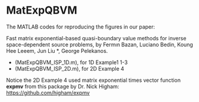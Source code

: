 # MatExpQBVM
The MATLAB codes for reproducing the figures in our paper:

Fast matrix exponential-based quasi-boundary value methods for inverse
space-dependent source problems, by Fermın Bazan, Luciano Bedin, Koung Hee Leeem, Jun Liu *, George
Pelekanos.

- (MatExpQBVM_ISP_1D.m), for 1D Example1 1-3
- (MatExpQBVM_ISP_2D.m), for 2D Example 4

Notice the 2D Example 4 used matrix exponential times vector function **expmv** 
from this package by Dr. Nick Higham: https://github.com/higham/expmv
